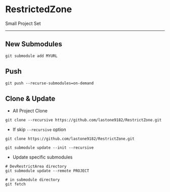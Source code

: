 # RestrictedZone

Small Project Set

---

## New Submodules

```
git submodule add MYURL
```

## Push

```
git push --recurse-submodules=on-demand
```

## Clone & Update

- All Project Clone

```
git clone --recursive https://github.com/lastone9182/RestrictZone.git
```

- If skip `--recursive` option

```
git clone https://github.com/lastone9182/RestrictZone.git

git submodule update --init --recursive
```

- Update specific submodules

```
# DevRestrictArea directory
git submodule update --remote PROJECT

# in submodule directory
git fetch
```

